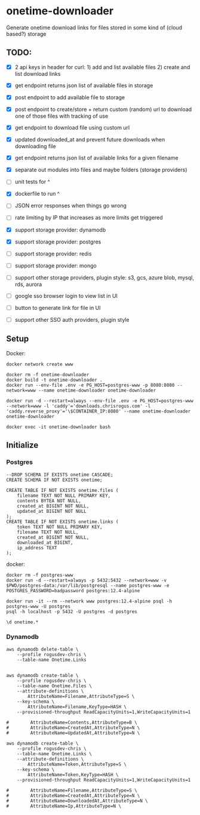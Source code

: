 # onetime-downloader
Generate onetime download links for files stored in some kind of (cloud based?) storage

## TODO:
- [x] 2 api keys in header for curl: 1) add and list available files 2) create and list download links
- [x] get endpoint returns json list of available files in storage
- [x] post endpoint to add available file to storage
- [x] post endpoint to create/store + return custom (random) url to download one of those files with tracking of use
- [x] get endpoint to download file using custom url
- [x] updated downloaded_at and prevent future downloads when downloading file
- [x] get endpoint returns json list of available links for a given filename
- [x] separate out modules into files and maybe folders (storage providers)
- [ ] unit tests for ^
- [x] dockerfile to run ^
- [ ] JSON error responses when things go wrong

- [ ] rate limiting by IP that increases as more limits get triggered
- [x] support storage provider: dynamodb
- [x] support storage provider: postgres
- [ ] support storage provider: redis
- [ ] support storage provider: mongo
- [ ] support other storage providers, plugin style: s3, gcs, azure blob, mysql, rds, aurora

- [ ] google sso browser login to view list in UI
- [ ] button to generate link for file in UI
- [ ] support other SSO auth providers, plugin style


## Setup

Docker:
```
docker network create www

docker rm -f onetime-downloader
docker build -t onetime-downloader .
docker run --env-file .env -e PG_HOST=postgres-www -p 8080:8080 --network=www --name onetime-downloader onetime-downloader

docker run -d --restart=always --env-file .env -e PG_HOST=postgres-www --network=www -l 'caddy'='downloads.chrisrogus.com' -l 'caddy.reverse_proxy'='\$CONTAINER_IP:8080' --name onetime-downloader onetime-downloader

docker exec -it onetime-downloader bash
```

## Initialize

### Postgres

```
--DROP SCHEMA IF EXISTS onetime CASCADE;
CREATE SCHEMA IF NOT EXISTS onetime;

CREATE TABLE IF NOT EXISTS onetime.files (
    filename TEXT NOT NULL PRIMARY KEY,
    contents BYTEA NOT NULL,
    created_at BIGINT NOT NULL,
    updated_at BIGINT NOT NULL
);
CREATE TABLE IF NOT EXISTS onetime.links (
    token TEXT NOT NULL PRIMARY KEY,
    filename TEXT NOT NULL,
    created_at BIGINT NOT NULL,
    downloaded_at BIGINT,
    ip_address TEXT
);
```

docker:
```
docker rm -f postgres-www
docker run -d --restart=always -p 5432:5432 --network=www -v $PWD/postgres-data:/var/lib/postgresql --name postgres-www -e POSTGRES_PASSWORD=badpassword postgres:12.4-alpine

docker run -it --rm --network www postgres:12.4-alpine psql -h postgres-www -U postgres
psql -h localhost -p 5432 -U postgres -d postgres

\d onetime.*
```

### Dynamodb

```
aws dynamodb delete-table \
    --profile rogusdev-chris \
    --table-name Onetime.Links


aws dynamodb create-table \
    --profile rogusdev-chris \
    --table-name Onetime.Files \
    --attribute-definitions \
        AttributeName=Filename,AttributeType=S \
    --key-schema \
        AttributeName=Filename,KeyType=HASH \
    --provisioned-throughput ReadCapacityUnits=1,WriteCapacityUnits=1

#        AttributeName=Contents,AttributeType=B \
#        AttributeName=CreatedAt,AttributeType=N \
#        AttributeName=UpdatedAt,AttributeType=N \

aws dynamodb create-table \
    --profile rogusdev-chris \
    --table-name Onetime.Links \
    --attribute-definitions \
        AttributeName=Token,AttributeType=S \
    --key-schema \
        AttributeName=Token,KeyType=HASH \
    --provisioned-throughput ReadCapacityUnits=1,WriteCapacityUnits=1

#        AttributeName=Filename,AttributeType=S \
#        AttributeName=CreatedAt,AttributeType=N \
#        AttributeName=DownloadedAt,AttributeType=N \
#        AttributeName=Ip,AttributeType=N \
```
